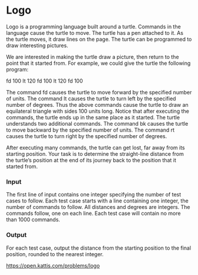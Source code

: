 # Logo
Logo is a programming language built around a turtle. Commands in the language cause the turtle to move. The turtle has a pen attached to it. As the turtle moves, it draw lines on the page. The turtle can be programmed to draw interesting pictures.

We are interested in making the turtle draw a picture, then return to the point that it started from. For example, we could give the turtle the following program:

fd 100 lt 120 fd 100 lt 120 fd 100

The command fd causes the turtle to move forward by the specified number of units. The command lt causes the turtle to turn left by the specified number of degrees. Thus the above commands cause the turtle to draw an equilateral triangle with sides 100 units long. Notice that after executing the commands, the turtle ends up in the same place as it started. The turtle understands two additional commands. The command bk causes the turtle to move backward by the specified number of units. The command rt causes the turtle to turn right by the specified number of degrees.

After executing many commands, the turtle can get lost, far away from its starting position. Your task is to determine the straight-line distance from the turtle’s position at the end of its journey back to the position that it started from.

### Input
The first line of input contains one integer specifying the number of test cases to follow. Each test case starts with a line containing one integer, the number of commands to follow. All distances and degrees are integers. The commands follow, one on each line. Each test case will contain no more than 1000 commands.

### Output
For each test case, output the distance from the starting position to the final position, rounded to the nearest integer.

https://open.kattis.com/problems/logo